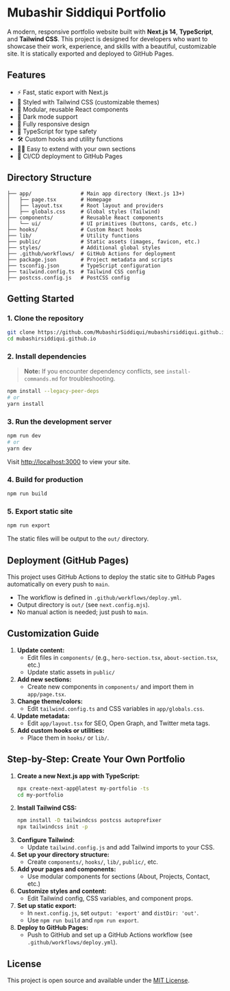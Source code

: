 # Mubashir Siddiqui Portfolio

A modern, responsive portfolio website built with **Next.js 14**, **TypeScript**, and **Tailwind CSS**. This project is designed for developers who want to showcase their work, experience, and skills with a beautiful, customizable site. It is statically exported and deployed to GitHub Pages.

## Features
- ⚡ Fast, static export with Next.js
- 🎨 Styled with Tailwind CSS (customizable themes)
- 🧩 Modular, reusable React components
- 🌙 Dark mode support
- 📱 Fully responsive design
- 📝 TypeScript for type safety
- 🛠️ Custom hooks and utility functions
- 🧑‍💻 Easy to extend with your own sections
- 🚀 CI/CD deployment to GitHub Pages

## Directory Structure
```
├── app/                # Main app directory (Next.js 13+)
│   ├── page.tsx        # Homepage
│   ├── layout.tsx      # Root layout and providers
│   ├── globals.css     # Global styles (Tailwind)
├── components/         # Reusable React components
│   └── ui/             # UI primitives (buttons, cards, etc.)
├── hooks/              # Custom React hooks
├── lib/                # Utility functions
├── public/             # Static assets (images, favicon, etc.)
├── styles/             # Additional global styles
├── .github/workflows/  # GitHub Actions for deployment
├── package.json        # Project metadata and scripts
├── tsconfig.json       # TypeScript configuration
├── tailwind.config.ts  # Tailwind CSS config
├── postcss.config.js   # PostCSS config
```

## Getting Started

### 1. **Clone the repository**
```bash
git clone https://github.com/MubashirSiddiqui/mubashirsiddiqui.github.io.git
cd mubashirsiddiqui.github.io
```

### 2. **Install dependencies**
> **Note:** If you encounter dependency conflicts, see `install-commands.md` for troubleshooting.

```bash
npm install --legacy-peer-deps
# or
yarn install
```

### 3. **Run the development server**
```bash
npm run dev
# or
yarn dev
```
Visit [http://localhost:3000](http://localhost:3000) to view your site.

### 4. **Build for production**
```bash
npm run build
```

### 5. **Export static site**
```bash
npm run export
```
The static files will be output to the `out/` directory.

## Deployment (GitHub Pages)
This project uses GitHub Actions to deploy the static site to GitHub Pages automatically on every push to `main`.

- The workflow is defined in `.github/workflows/deploy.yml`.
- Output directory is `out/` (see `next.config.mjs`).
- No manual action is needed; just push to `main`.

## Customization Guide

1. **Update content:**
   - Edit files in `components/` (e.g., `hero-section.tsx`, `about-section.tsx`, etc.)
   - Update static assets in `public/`
2. **Add new sections:**
   - Create new components in `components/` and import them in `app/page.tsx`.
3. **Change theme/colors:**
   - Edit `tailwind.config.ts` and CSS variables in `app/globals.css`.
4. **Update metadata:**
   - Edit `app/layout.tsx` for SEO, Open Graph, and Twitter meta tags.
5. **Add custom hooks or utilities:**
   - Place them in `hooks/` or `lib/`.

## Step-by-Step: Create Your Own Portfolio

1. **Create a new Next.js app with TypeScript:**
   ```bash
   npx create-next-app@latest my-portfolio -ts
   cd my-portfolio
   ```
2. **Install Tailwind CSS:**
   ```bash
   npm install -D tailwindcss postcss autoprefixer
   npx tailwindcss init -p
   ```
3. **Configure Tailwind:**
   - Update `tailwind.config.js` and add Tailwind imports to your CSS.
4. **Set up your directory structure:**
   - Create `components/`, `hooks/`, `lib/`, `public/`, etc.
5. **Add your pages and components:**
   - Use modular components for sections (About, Projects, Contact, etc.)
6. **Customize styles and content:**
   - Edit Tailwind config, CSS variables, and component props.
7. **Set up static export:**
   - In `next.config.js`, set `output: 'export'` and `distDir: 'out'`.
   - Use `npm run build` and `npm run export`.
8. **Deploy to GitHub Pages:**
   - Push to GitHub and set up a GitHub Actions workflow (see `.github/workflows/deploy.yml`).

## License

This project is open source and available under the [MIT License](LICENSE). 